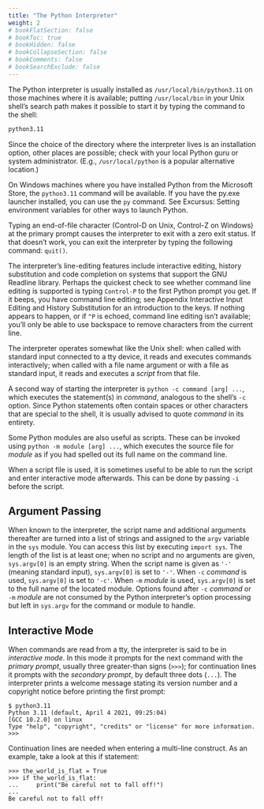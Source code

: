 ```yaml
---
title: "The Python Interpreter"
weight: 2
# bookFlatSection: false
# bookToc: true
# bookHidden: false
# bookCollapseSection: false
# bookComments: false
# bookSearchExclude: false
---
```


The Python interpreter is usually installed as `/usr/local/bin/python3.11` on those machines where it is available; putting `/usr/local/bin` in your Unix shell’s search path makes it possible to start it by typing the command to the shell:

```bash
python3.11
```

Since the choice of the directory where the interpreter lives is an installation option, other places are possible; check with your local Python guru or system administrator. (E.g., `/usr/local/python` is a popular alternative location.)

On Windows machines where you have installed Python from the Microsoft Store, the `python3.11` command will be available. If you have the py.exe launcher installed, you can use the `py` command. See Excursus: Setting environment variables for other ways to launch Python.

Typing an end-of-file character (Control-D on Unix, Control-Z on Windows) at the primary prompt causes the interpreter to exit with a zero exit status. If that doesn’t work, you can exit the interpreter by typing the following command: `quit()`.

The interpreter’s line-editing features include interactive editing, history substitution and code completion on systems that support the GNU Readline library. Perhaps the quickest check to see whether command line editing is supported is typing `Control-P` to the first Python prompt you get. If it beeps, you have command line editing; see Appendix Interactive Input Editing and History Substitution for an introduction to the keys. If nothing appears to happen, or if `^P` is echoed, command line editing isn’t available; you’ll only be able to use backspace to remove characters from the current line.

The interpreter operates somewhat like the Unix shell: when called with standard input connected to a tty device, it reads and executes commands interactively; when called with a file name argument or with a file as standard input, it reads and executes a *script* from that file.

A second way of starting the interpreter is `python -c command [arg] ...`, which executes the statement(s) in *command*, analogous to the shell’s `-c` option. Since Python statements often contain spaces or other characters that are special to the shell, it is usually advised to quote *command* in its entirety.

Some Python modules are also useful as scripts. These can be invoked using `python -m module [arg] ...`, which executes the source file for *module* as if you had spelled out its full name on the command line.

When a script file is used, it is sometimes useful to be able to run the script and enter interactive mode afterwards. This can be done by passing `-i` before the script.

## Argument Passing

When known to the interpreter, the script name and additional arguments thereafter are turned into a list of strings and assigned to the `argv` variable in the `sys` module. You can access this list by executing `import sys`. The length of the list is at least one; when no script and no arguments are given, `sys.argv[0]` is an empty string. When the script name is given as `'-'` (meaning standard input), `sys.argv[0]` is set to `'-'`. When `-c` *command* is used, `sys.argv[0]` is set to `'-c'`. When `-m` *module* is used, `sys.argv[0]` is set to the full name of the located module. Options found after `-c` *command* or `-m` *module* are not consumed by the Python interpreter’s option processing but left in `sys.argv` for the command or module to handle.

## Interactive Mode

When commands are read from a tty, the interpreter is said to be in *interactive mode*. In this mode it prompts for the next command with the *primary prompt*, usually three greater-than signs (`>>>`); for continuation lines it prompts with the *secondary prompt*, by default three dots (`...`). The interpreter prints a welcome message stating its version number and a copyright notice before printing the first prompt:

```
$ python3.11
Python 3.11 (default, April 4 2021, 09:25:04)
[GCC 10.2.0] on linux
Type "help", "copyright", "credits" or "license" for more information.
>>>
```

Continuation lines are needed when entering a multi-line construct. As an example, take a look at this if statement:

```#!/usr/bin/env python3
>>> the_world_is_flat = True
>>> if the_world_is_flat:
...     print("Be careful not to fall off!")
...
Be careful not to fall off!
```

